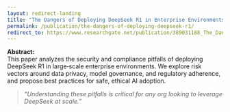 ```yaml
---
layout: redirect-landing
title: "The Dangers of Deploying DeepSeek R1 in Enterprise Environments"
permalink: /publication/the-dangers-of-deploying-deepseek-r1/
redirect_to: https://www.researchgate.net/publication/389031188_The_Dangers_of_Deploying_DeepSeek_R1_in_Enterprise_Environments_Analyzing_security_and_compliance_pitfalls
---
```


**Abstract:**  
This paper analyzes the security and compliance pitfalls of deploying DeepSeek R1 in large‐scale enterprise environments. We explore risk vectors around data privacy, model governance, and regulatory adherence, and propose best practices for safe, ethical AI adoption.

> _“Understanding these pitfalls is critical for any org looking to leverage DeepSeek at scale.”_